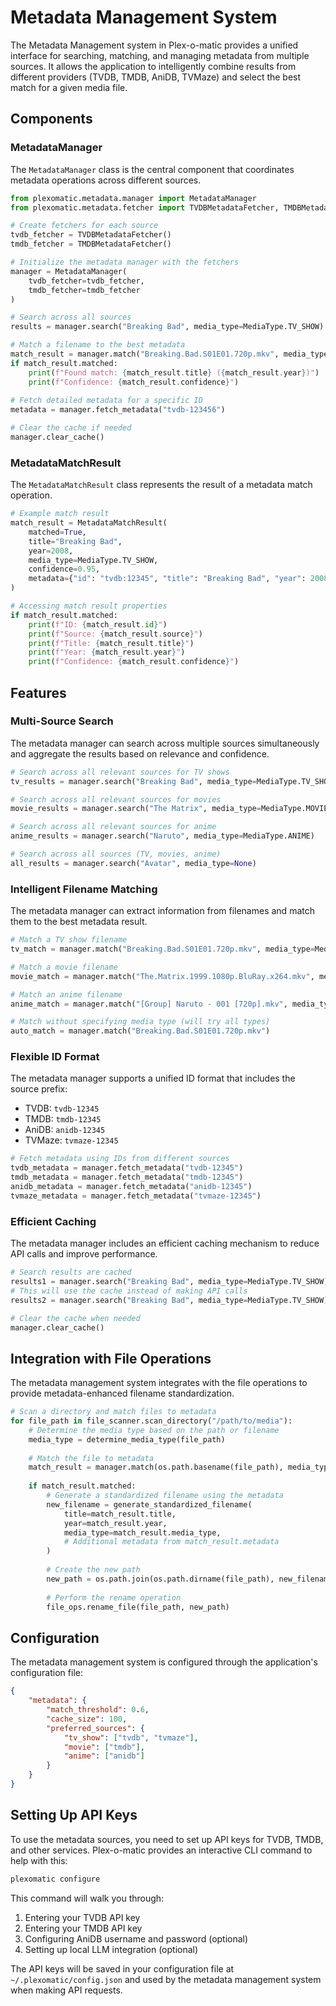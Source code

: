 # Metadata Management System

The Metadata Management system in Plex-o-matic provides a unified interface for searching, matching, and managing metadata from multiple sources. It allows the application to intelligently combine results from different providers (TVDB, TMDB, AniDB, TVMaze) and select the best match for a given media file.

## Components

### MetadataManager

The `MetadataManager` class is the central component that coordinates metadata operations across different sources.

```python
from plexomatic.metadata.manager import MetadataManager
from plexomatic.metadata.fetcher import TVDBMetadataFetcher, TMDBMetadataFetcher

# Create fetchers for each source
tvdb_fetcher = TVDBMetadataFetcher()
tmdb_fetcher = TMDBMetadataFetcher()

# Initialize the metadata manager with the fetchers
manager = MetadataManager(
    tvdb_fetcher=tvdb_fetcher,
    tmdb_fetcher=tmdb_fetcher
)

# Search across all sources
results = manager.search("Breaking Bad", media_type=MediaType.TV_SHOW)

# Match a filename to the best metadata
match_result = manager.match("Breaking.Bad.S01E01.720p.mkv", media_type=MediaType.TV_SHOW)
if match_result.matched:
    print(f"Found match: {match_result.title} ({match_result.year})")
    print(f"Confidence: {match_result.confidence}")
    
# Fetch detailed metadata for a specific ID
metadata = manager.fetch_metadata("tvdb-123456")

# Clear the cache if needed
manager.clear_cache()
```

### MetadataMatchResult

The `MetadataMatchResult` class represents the result of a metadata match operation.

```python
# Example match result
match_result = MetadataMatchResult(
    matched=True,
    title="Breaking Bad",
    year=2008,
    media_type=MediaType.TV_SHOW,
    confidence=0.95,
    metadata={"id": "tvdb:12345", "title": "Breaking Bad", "year": 2008, ...}
)

# Accessing match result properties
if match_result.matched:
    print(f"ID: {match_result.id}")
    print(f"Source: {match_result.source}")
    print(f"Title: {match_result.title}")
    print(f"Year: {match_result.year}")
    print(f"Confidence: {match_result.confidence}")
```

## Features

### Multi-Source Search

The metadata manager can search across multiple sources simultaneously and aggregate the results based on relevance and confidence.

```python
# Search across all relevant sources for TV shows
tv_results = manager.search("Breaking Bad", media_type=MediaType.TV_SHOW)

# Search across all relevant sources for movies
movie_results = manager.search("The Matrix", media_type=MediaType.MOVIE)

# Search across all relevant sources for anime
anime_results = manager.search("Naruto", media_type=MediaType.ANIME)

# Search across all sources (TV, movies, anime)
all_results = manager.search("Avatar", media_type=None)
```

### Intelligent Filename Matching

The metadata manager can extract information from filenames and match them to the best metadata result.

```python
# Match a TV show filename
tv_match = manager.match("Breaking.Bad.S01E01.720p.mkv", media_type=MediaType.TV_SHOW)

# Match a movie filename
movie_match = manager.match("The.Matrix.1999.1080p.BluRay.x264.mkv", media_type=MediaType.MOVIE)

# Match an anime filename
anime_match = manager.match("[Group] Naruto - 001 [720p].mkv", media_type=MediaType.ANIME)

# Match without specifying media type (will try all types)
auto_match = manager.match("Breaking.Bad.S01E01.720p.mkv")
```

### Flexible ID Format

The metadata manager supports a unified ID format that includes the source prefix:

- TVDB: `tvdb-12345`
- TMDB: `tmdb-12345`
- AniDB: `anidb-12345`
- TVMaze: `tvmaze-12345`

```python
# Fetch metadata using IDs from different sources
tvdb_metadata = manager.fetch_metadata("tvdb-12345")
tmdb_metadata = manager.fetch_metadata("tmdb-12345")
anidb_metadata = manager.fetch_metadata("anidb-12345")
tvmaze_metadata = manager.fetch_metadata("tvmaze-12345")
```

### Efficient Caching

The metadata manager includes an efficient caching mechanism to reduce API calls and improve performance.

```python
# Search results are cached
results1 = manager.search("Breaking Bad", media_type=MediaType.TV_SHOW)
# This will use the cache instead of making API calls
results2 = manager.search("Breaking Bad", media_type=MediaType.TV_SHOW)

# Clear the cache when needed
manager.clear_cache()
```

## Integration with File Operations

The metadata management system integrates with the file operations to provide metadata-enhanced filename standardization.

```python
# Scan a directory and match files to metadata
for file_path in file_scanner.scan_directory("/path/to/media"):
    # Determine the media type based on the path or filename
    media_type = determine_media_type(file_path)
    
    # Match the file to metadata
    match_result = manager.match(os.path.basename(file_path), media_type)
    
    if match_result.matched:
        # Generate a standardized filename using the metadata
        new_filename = generate_standardized_filename(
            title=match_result.title,
            year=match_result.year,
            media_type=match_result.media_type,
            # Additional metadata from match_result.metadata
        )
        
        # Create the new path
        new_path = os.path.join(os.path.dirname(file_path), new_filename)
        
        # Perform the rename operation
        file_ops.rename_file(file_path, new_path)
```

## Configuration

The metadata management system is configured through the application's configuration file:

```json
{
    "metadata": {
        "match_threshold": 0.6,
        "cache_size": 100,
        "preferred_sources": {
            "tv_show": ["tvdb", "tvmaze"],
            "movie": ["tmdb"],
            "anime": ["anidb"]
        }
    }
}
```

## Setting Up API Keys

To use the metadata sources, you need to set up API keys for TVDB, TMDB, and other services. Plex-o-matic provides an interactive CLI command to help with this:

```bash
plexomatic configure
```

This command will walk you through:
1. Entering your TVDB API key
2. Entering your TMDB API key
3. Configuring AniDB username and password (optional)
4. Setting up local LLM integration (optional)

The API keys will be saved in your configuration file at `~/.plexomatic/config.json` and used by the metadata management system when making API requests. 